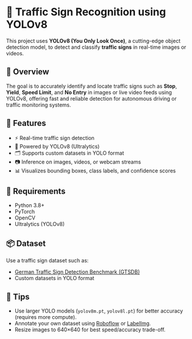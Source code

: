 # 🚦 Traffic Sign Recognition using YOLOv8

This project uses **YOLOv8 (You Only Look Once)**, a cutting-edge object detection model, to detect and classify **traffic signs** in real-time images or videos.

## 🧠 Overview

The goal is to accurately identify and locate traffic signs such as **Stop**, **Yield**, **Speed Limit**, and **No Entry** in images or live video feeds using YOLOv8, offering fast and reliable detection for autonomous driving or traffic monitoring systems.


## 🚀 Features

* ⚡ Real-time traffic sign detection
* 🧠 Powered by YOLOv8 (Ultralytics)
* 🗂️ Supports custom datasets in YOLO format
* 📷 Inference on images, videos, or webcam streams
* 📊 Visualizes bounding boxes, class labels, and confidence scores


## 🧰 Requirements

* Python 3.8+
* PyTorch
* OpenCV
* Ultralytics (YOLOv8)

## 📦 Dataset

Use a traffic sign dataset such as:

* [German Traffic Sign Detection Benchmark (GTSDB)](https://benchmark.ini.rub.de/gtsdb_dataset.html)
* Custom datasets in YOLO format


## 📌 Tips

* Use larger YOLO models (`yolov8m.pt`, `yolov8l.pt`) for better accuracy (requires more compute).
* Annotate your own dataset using [Roboflow](https://roboflow.com/) or [LabelImg](https://github.com/tzutalin/labelImg).
* Resize images to 640×640 for best speed/accuracy trade-off.

